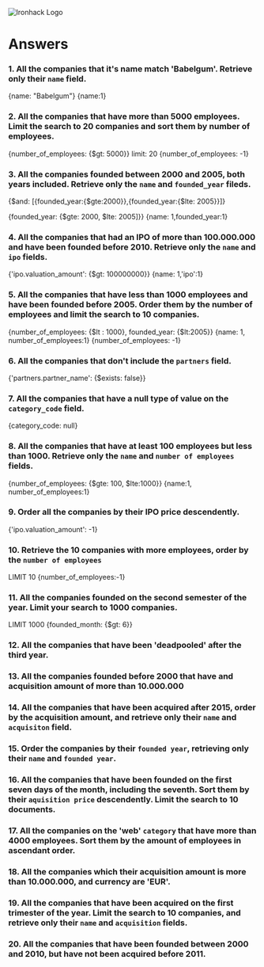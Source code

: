 ﻿![Ironhack Logo](https://i.imgur.com/1QgrNNw.png)

# Answers

### 1. All the companies that it's name match 'Babelgum'. Retrieve only their `name` field.

{name: "Babelgum"} {name:1}

### 2. All the companies that have more than 5000 employees. Limit the search to 20 companies and sort them by **number of employees**.

{number_of_employees: {$gt: 5000}} limit: 20  {number_of_employees: -1}

### 3. All the companies founded between 2000 and 2005, both years included. Retrieve only the `name` and `founded_year` fileds.

{$and: [{founded_year:{$gte:2000}},{founded_year:{$lte: 2005}}]}

{founded_year: {$gte: 2000, $lte: 2005]}}
{name: 1,founded_year:1}

### 4. All the companies that had an IPO of more than 100.000.000 and have been founded before 2010. Retrieve only the `name` and `ipo` fields.

{'ipo.valuation_amount': {$gt: 100000000}}
{name: 1,'ipo':1}

### 5. All the companies that have less than 1000 employees and have been founded before 2005. Order them by the number of employees and limit the search to 10 companies.

{number_of_employees: {$lt : 1000}, founded_year: {$lt:2005}}
{name: 1, number_of_employees:1}
{number_of_employees: -1}

### 6. All the companies that don't include the `partners` field.

{'partners.partner_name': {$exists: false}}

### 7. All the companies that have a null type of value on the `category_code` field.

{category_code: null}
### 8. All the companies that have at least 100 employees but less than 1000. Retrieve only the `name` and `number of employees` fields.

{number_of_employees: {$gte: 100, $lte:1000}}
{name:1, number_of_employees:1}

### 9. Order all the companies by their IPO price descendently.

{'ipo.valuation_amount': -1}

### 10. Retrieve the 10 companies with more employees, order by the `number of employees`

LIMIT 10
{number_of_employees:-1}

### 11. All the companies founded on the second semester of the year. Limit your search to 1000 companies.

LIMIT 1000
{founded_month: {$gt: 6}}

### 12. All the companies that have been 'deadpooled' after the third year.

### 13. All the companies founded before 2000 that have and acquisition amount of more than 10.000.000

### 14. All the companies that have been acquired after 2015, order by the acquisition amount, and retrieve only their `name` and `acquisiton` field.

### 15. Order the companies by their `founded year`, retrieving only their `name` and `founded year`.

### 16. All the companies that have been founded on the first seven days of the month, including the seventh. Sort them by their `aquisition price` descendently. Limit the search to 10 documents.

### 17. All the companies on the 'web' `category` that have more than 4000 employees. Sort them by the amount of employees in ascendant order.

### 18. All the companies which their acquisition amount is more than 10.000.000, and currency are 'EUR'.

### 19. All the companies that have been acquired on the first trimester of the year. Limit the search to 10 companies, and retrieve only their `name` and `acquisition` fields.

### 20. All the companies that have been founded between 2000 and 2010, but have not been acquired before 2011.
